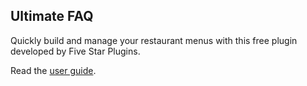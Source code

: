 ## <a name="ultimate-faq"></a>Ultimate FAQ

Quickly build and manage your restaurant menus with this free plugin developed by Five Star Plugins.

Read the [user guide](/plugins/ultimate-faq).
